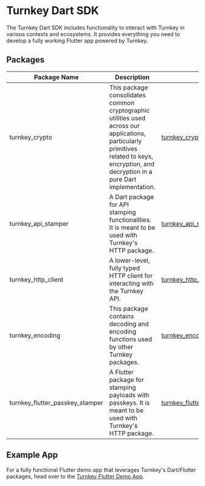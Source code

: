 # Turnkey Dart SDK

The Turnkey Dart SDK includes functionality to interact with Turnkey in various contexts and ecosystems. It provides everything you need to develop a fully working Flutter app powered by Turnkey.

## Packages

| Package Name                    | Description                                                                                                                                                                               | Link                                                 |
| ------------------------------- | ----------------------------------------------------------------------------------------------------------------------------------------------------------------------------------------- | ---------------------------------------------------- |
| turnkey_crypto                  | This package consolidates common cryptographic utilities used across our applications, particularly primitives related to keys, encryption, and decryption in a pure Dart implementation. | [turnkey_crypto](./packages/crypto)                           |
| turnkey_api_stamper             | A Dart package for API stamping functionalities. It is meant to be used with Turnkey's HTTP package.                                                                                      | [turnkey_api_stamper](./packages/api-stamper)                 |
| turnkey_http_client             | A lower-level, fully typed HTTP client for interacting with the Turnkey API.                                                                                                              | [turnkey_http_client](./packages/http)                        |
| turnkey_encoding                | This package contains decoding and encoding functions used by other Turnkey packages.                                                                                                     | [turnkey_encoding](./packages/encoding)                       |
| turnkey_flutter_passkey_stamper | A Flutter package for stamping payloads with passkeys. It is meant to be used with Turnkey's HTTP package.                                                                                | [turnkey_flutter_passkey_stamper](./packages/passkey-stamper) |

## Example App

For a fully functional Flutter demo app that leverages Turnkey's Dart/Flutter packages, head over to the [Turnkey Flutter Demo App](./examples/flutter-demo-app).
